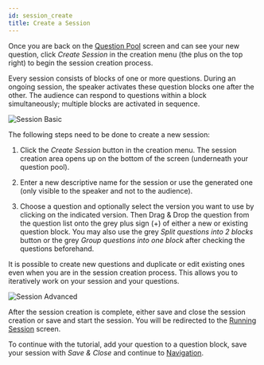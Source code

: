 ```yaml
---
id: session_create
title: Create a Session
---
```


Once you are back on the [Question Pool](question_pool.md) screen and can see your new question, click _Create Session_ in the creation menu (the plus on the top right) to begin the session creation process.

Every session consists of blocks of one or more questions. During an ongoing session, the speaker activates these question blocks one after the other. The audience can respond to questions within a block simultaneously; multiple blocks are activated in sequence.

![Session Basic](assets/session_basic.gif)

The following steps need to be done to create a new session:

1. Click the _Create Session_ button in the creation menu. The session creation area opens up on the bottom of the screen (underneath your question pool).

2. Enter a new descriptive name for the session or use the generated one (only visible to the speaker and not to the audience).

3. Choose a question and optionally select the version you want to use by clicking on the indicated version. Then Drag & Drop the question from the question list onto the grey plus sign (+) of either a new or existing question block. You may also use the grey _Split questions into 2 blocks_ button or the grey _Group questions into one block_ after checking the questions beforehand.

It is possible to create new questions and duplicate or edit existing ones even when you are in the session creation process. This allows you to iteratively work on your session and your questions.

![Session Advanced](assets/session_advanced.gif)

After the session creation is complete, either save and close the session creation or save and start the session. You will be redirected to the [Running Session](session_running.md) screen.

To continue with the tutorial, add your question to a question block, save your session with _Save & Close_ and continue to [Navigation](navigation.md).
